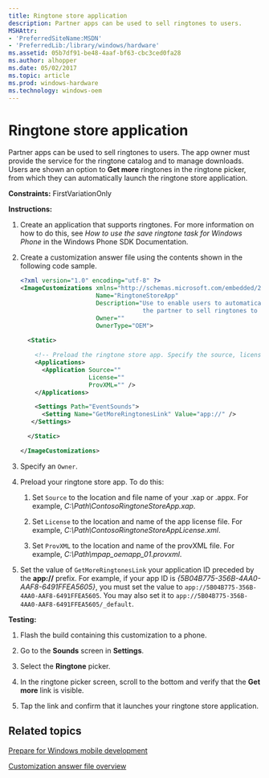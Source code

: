 ```yaml
---
title: Ringtone store application
description: Partner apps can be used to sell ringtones to users.
MSHAttr:
- 'PreferredSiteName:MSDN'
- 'PreferredLib:/library/windows/hardware'
ms.assetid: 05b7df91-be48-4aaf-bf63-cbc3ced0fa28
ms.author: alhopper
ms.date: 05/02/2017
ms.topic: article
ms.prod: windows-hardware
ms.technology: windows-oem
---
```


# Ringtone store application


Partner apps can be used to sell ringtones to users. The app owner must provide the service for the ringtone catalog and to manage downloads. Users are shown an option to **Get more** ringtones in the ringtone picker, from which they can automatically launch the ringtone store application.

<a href="" id="constraints---firstvariationonly"></a>**Constraints:** FirstVariationOnly  

<a href="" id="instructions-"></a>**Instructions:**  
1.  Create an application that supports ringtones. For more information on how to do this, see *How to use the save ringtone task for Windows Phone* in the Windows Phone SDK Documentation.

2.  Create a customization answer file using the contents shown in the following code sample.

    ```XML
    <?xml version="1.0" encoding="utf-8" ?>  
    <ImageCustomizations xmlns="http://schemas.microsoft.com/embedded/2004/10/ImageUpdate"  
                         Name="RingtoneStoreApp"  
                         Description="Use to enable users to automatically launch the ringtone store application that was created by
                                      the partner to sell ringtones to users."  
                         Owner=""  
                         OwnerType="OEM"> 
      
      <Static>  

        <!-- Preload the ringtone store app. Specify the source, license, and ProvXML files. -->
        <Applications>
          <Application Source=""
                       License=""
                       ProvXML="" />
        </Applications>

        <Settings Path="EventSounds">  
          <Setting Name="GetMoreRingtonesLink" Value="app://" />
       </Settings>  

      </Static>

    </ImageCustomizations>
    ```

3.  Specify an `Owner`.

4.  Preload your ringtone store app. To do this:

    1.  Set `Source` to the location and file name of your .xap or .appx. For example, *C:\\Path\\ContosoRingtoneStoreApp.xap*.

    2.  Set `License` to the location and name of the app license file. For example, *C:\\Path\\ContosoRingtoneStoreAppLicense.xml*.

    3.  Set `ProvXML` to the location and name of the provXML file. For example, *C:\\Path\\mpap\_oemapp\_01.provxml*.

5.  Set the value of `GetMoreRingtonesLink` your application ID preceded by the **app://** prefix. For example, if your app ID is *{5B04B775-356B-4AA0-AAF8-6491FFEA5605}*, you must set the value to `app://5B04B775-356B-4AA0-AAF8-6491FFEA5605`. You may also set it to `app://5B04B775-356B-4AA0-AAF8-6491FFEA5605/_default`.

<a href="" id="testing-"></a>**Testing:**  
1.  Flash the build containing this customization to a phone.

2.  Go to the **Sounds** screen in **Settings**.

3.  Select the **Ringtone** picker.

4.  In the ringtone picker screen, scroll to the bottom and verify that the **Get more** link is visible.

5.  Tap the link and confirm that it launches your ringtone store application.

## Related topics

[Prepare for Windows mobile development](https://docs.microsoft.com/en-us/windows-hardware/manufacture/mobile/preparing-for-windows-mobile-development)

[Customization answer file overview](https://docs.microsoft.com/en-us/windows-hardware/customize/mobile/mcsf/customization-answer-file)